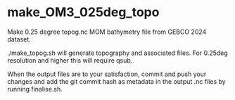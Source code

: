 # make_OM3_025deg_topo

Make 0.25 degree topog.nc MOM bathymetry file from GEBCO 2024 dataset.

./make_topog.sh will generate topography and associated files. For 0.25deg resolution and higher this will require qsub.

When the output files are to your satisfaction, commit and push your changes and add the git commit hash as metadata in the output .nc files by running finalise.sh.
